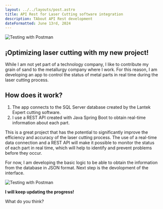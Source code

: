 ```yaml
---
layout: ../../layouts/post.astro
title: API Rest for Laser Cutting software integration
description: TAbout API Rest development
dateFormatted: June 13rd, 2024
---
```

![Testing with Postman](/portfolio/assets/images/api-tav/00.png)
## **¡Optimizing laser cutting with my new project!**

While I am not yet part of a technology company, I like to contribute my grain of sand to the metallurgy company where I work. For this reason, I am developing an app to control the status of metal parts in real time during the laser cutting process.



## **How does it work?**

1. The app connects to the SQL Server database created by the Lantek Expert cutting software.
2. I use a REST API created with Java Spring Boot to obtain real-time information about each part.

This is a great project that has the potential to significantly improve the efficiency and accuracy of the laser cutting process. The use of a real-time data connection and a REST API will make it possible to monitor the status of each part in real time, which will help to identify and prevent problems before they occur.

For now, I am developing the basic logic to be able to obtain the information from the database in JSON format. Next step is the devolopment of the interface.


![Testing with Postman](/portfolio/assets/images/api-tav/04.png)

 
 
**I will keep updating the progress!**

What do you think?